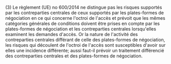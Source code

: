 (3) Le règlement (UE) no 600/2014 ne distingue pas les risques supportés par les contreparties centrales de ceux supportés par les plates-formes de négociation en ce qui concerne l'octroi de l'accès et prévoit que les mêmes catégories générales de conditions doivent être prises en compte par les plates-formes de négociation et les contreparties centrales lorsqu'elles examinent les demandes d'accès. Or la nature de l'activité des contreparties centrales différant de celle des plates-formes de négociation, les risques qui découlent de l'octroi de l'accès sont susceptibles d'avoir sur elles une incidence différente; aussi faut-il prévoir un traitement différencié des contreparties centrales et des plates-formes de négociation.